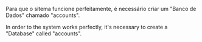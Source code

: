 Para que o sitema funcione perfeitamente, é necessário criar um "Banco de Dados" chamado "accounts".

In order to the system works perfectly, it's necessary to create a "Database" called "accounts".
